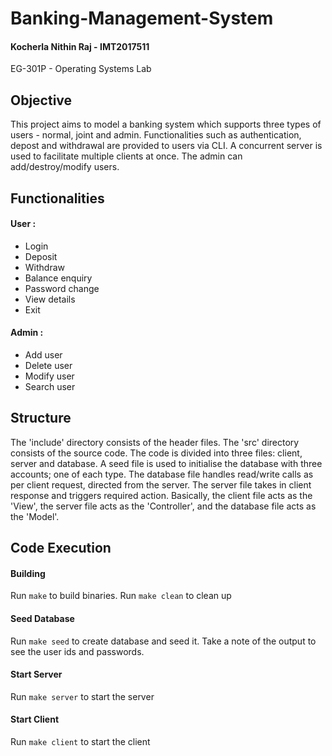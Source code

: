 # Banking-Management-System
#### Kocherla Nithin Raj - IMT2017511
EG-301P - Operating Systems Lab 
## Objective 

This project aims to model a banking system which supports three types of users - normal, joint and admin. Functionalities such as authentication, depost and withdrawal are provided to users via CLI. A concurrent server is used to facilitate multiple clients at once. The admin can add/destroy/modify users. 

## Functionalities
#### User : 
- Login
- Deposit
- Withdraw
- Balance enquiry
- Password change
- View details
- Exit

#### Admin :
- Add user
- Delete user
- Modify user
- Search user

## Structure
The 'include' directory consists of the header files. The 'src' directory consists of the source code. The code is divided into three files: client, server and database. A seed file is used to initialise the database with three accounts; one of each type. The database file handles read/write calls as per client request, directed from the server. The server file takes in client response and triggers required action. Basically, the client file acts as the 'View', the server file acts as the 'Controller', and the database file acts as the 'Model'.

## Code Execution

#### Building
Run `make` to build binaries. Run `make clean` to clean up

#### Seed Database
Run `make seed` to create database and seed it. Take a note of the output to see the user ids and passwords.

#### Start Server
Run `make server` to start the server

#### Start Client
Run `make client` to start the client
